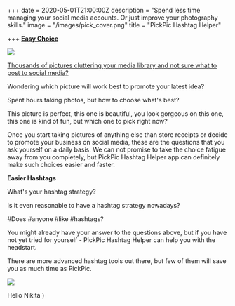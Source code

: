 +++
date = 2020-05-01T21:00:00Z
description = "Spend less time managing your social media accounts.  Or just improve your photography skills."
image = "/images/pick_cover.png"
title = "PickPic Hashtag Helper"

+++
[**Easy Choice**](https://apps.apple.com/us/app/pickpic-hashtag-helper/id1482269480)

[![](/images/Download_on_the_App_Store_Badge_US-UK_RGB_blk_092917.svg)](https://apps.apple.com/us/app/pickpic-hashtag-helper/id1482269480)

[Thousands of pictures cluttering your media library and not sure what to post to social media?](https://apps.apple.com/us/app/pickpic-hashtag-helper/id1482269480)

Wondering which picture will work best to promote your latest idea?

Spent hours taking photos, but how to choose what's best?

This picture is perfect, this one is beautiful, you look gorgeous on this one, this one is kind of fun, but which one to pick right now?

Once you start taking pictures of anything else than store receipts or decide to promote your business on social media, these are the questions that you ask yourself on a daily basis. We can not promise to take the choice fatigue away from you completely, but PickPic Hashtag Helper app can definitely make such choices easier and faster.

**Easier Hashtags**

What's your hashtag strategy?

Is it even reasonable to have a hashtag strategy nowadays?

\#Does #anyone #like #hashtags?

You might already have your answer to the questions above, but if you have not yet tried for yourself - PickPic Hashtag Helper can help you with the headstart.

There are more advanced hashtag tools out there, but few of them will save you as much time as PickPic.

![](/images/pick.png)

Hello Nikita )